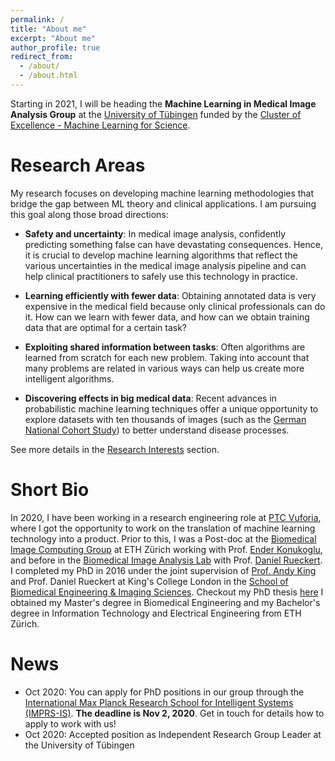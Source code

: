 ```yaml
---
permalink: /
title: "About me"
excerpt: "About me"
author_profile: true
redirect_from:
  - /about/
  - /about.html
---
```


Starting in 2021, I will be heading the **Machine Learning in Medical Image Analysis Group**
at the [University of Tübingen](https://uni-tuebingen.de/en/university/) funded by the [Cluster of Excellence - Machine Learning for Science](https://uni-tuebingen.de/en/research/core-research/cluster-of-excellence-machine-learning/home/).

Research Areas
======
My research focuses on developing machine learning methodologies that bridge the gap between ML theory and clinical applications. I am pursuing this goal along those broad directions:

 * **Safety and uncertainty**: In medical image analysis, confidently predicting something false can have devastating consequences. Hence, it is crucial to develop machine learning algorithms that reflect the various uncertainties in the medical image analysis pipeline and can help clinical practitioners to safely use this technology in practice.

 * **Learning efficiently with fewer data**: Obtaining annotated data is very expensive in the medical field because only clinical professionals can do it. How can we learn with fewer data, and how can we obtain training data that are optimal for a certain task?

 * **Exploiting shared information between tasks**: Often algorithms are learned from scratch for each new problem. Taking into account that many problems are related in various ways can help us create more intelligent algorithms.

 * **Discovering effects in big medical data**: Recent advances in probabilistic machine learning techniques offer a unique opportunity to explore datasets with ten thousands of images (such as the [German National Cohort Study](https://www.klinikum.uni-heidelberg.de/radiologische-klinik/klinik-fuer-diagnostische-und-interventionelle-radiologie/forschung/research-projects/the-german-national-cohort)) to better understand disease processes.

See more details in the [Research Interests](research) section.

Short Bio
======
In 2020, I have been working in a research engineering role at [PTC Vuforia](https://www.ptc.com/en/products/vuforia), where I got the opportunity to work on the translation of machine learning technology into a product. Prior to this, I was a Post-doc at the [Biomedical Image Computing Group](https://bmic.ee.ethz.ch/) at ETH Zürich working with Prof. [Ender Konukoglu](http://people.ee.ethz.ch/~kender/), and before in the [Biomedical Image Analysis Lab](https://biomedia.doc.ic.ac.uk/) with Prof. [Daniel Rueckert](http://wp.doc.ic.ac.uk/dr/). I completed my PhD in 2016 under the joint supervision of [Prof. Andy King](https://www.kcl.ac.uk/people/andrew-king) and Prof. Daniel Rueckert at King's College London in the [School of Biomedical Engineering & Imaging Sciences](https://www.kcl.ac.uk/bmeis). Checkout my PhD thesis [here](files/phd_thesis.pdf) I obtained my Master's degree in Biomedical Engineering and my Bachelor's degree in Information Technology and Electrical Engineering from ETH Zürich.

News
======
 * Oct 2020: You can apply for PhD positions in our group through the [International Max Planck Research School for Intelligent Systems (IMPRS-IS)](https://imprs.is.mpg.de/). **The deadline is Nov 2, 2020**. Get in touch for details how to apply to work with us!  
 * Oct 2020: Accepted position as Independent Research Group Leader at the University of Tübingen
